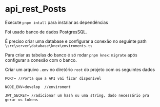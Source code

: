 # api_rest_Posts

Execute `pnpm intall` para instalar as dependências

Foi usado banco de dados PostgresSQL. 

É preciso criar uma database e configurar a conexão no seguinte 
path `\src\server\database\knex\enviroments.ts`

Para criar as tabelas do banco é só rodar `pnpm knex:migrate` após configurar a conexão com o banco.

Criar um arquivo `.env` no diretório `root` do projeto com os seguintes dados

`PORT= //Porta que a API vai ficar disponível`

`NODE_ENV=develop  //enviroment`

`JWT_SECRET= //adicionar um hash ou uma string, dado necessário pra gerar os tokens`